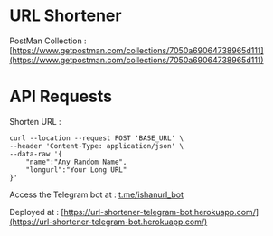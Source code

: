 # URL Shortener

PostMan Collection : [https://www.getpostman.com/collections/7050a69064738965d111](https://www.getpostman.com/collections/7050a69064738965d111)

# API Requests

Shorten URL :

```
curl --location --request POST 'BASE_URL' \
--header 'Content-Type: application/json' \
--data-raw '{
    "name":"Any Random Name",
    "longurl":"Your Long URL"
}'
```
Access the Telegram bot at :
[t.me/ishanurl_bot](t.me/ishanurl_bot)

Deployed at :
[https://url-shortener-telegram-bot.herokuapp.com/](https://url-shortener-telegram-bot.herokuapp.com/)